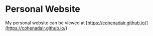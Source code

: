 # Personal Website

My personal website can be viewed at [https://cohenadair.github.io/](https://cohenadair.github.io/)
